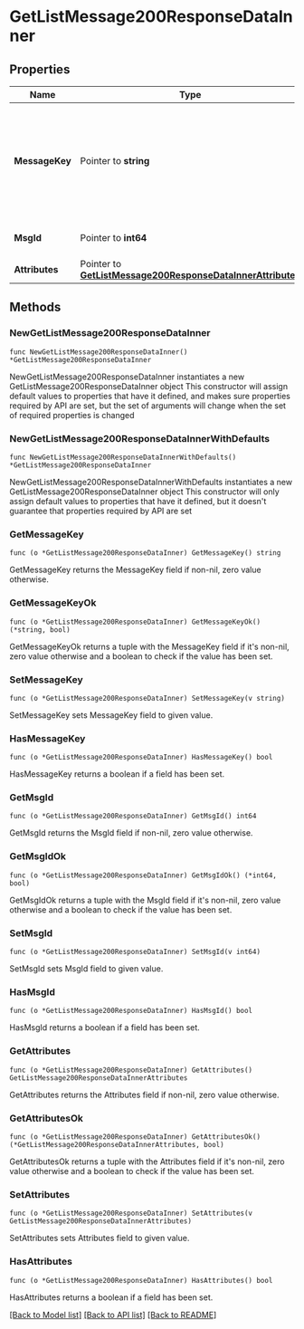 # GetListMessage200ResponseDataInner

## Properties

Name | Type | Description | Notes
------------ | ------------- | ------------- | -------------
**MessageKey** | Pointer to **string** | Message Key, Field messages_key is an identic key for related buyer and related seller that communicate at the chat. | [optional] 
**MsgId** | Pointer to **int64** | Message Unique Identifier | [optional] 
**Attributes** | Pointer to [**GetListMessage200ResponseDataInnerAttributes**](GetListMessage200ResponseDataInnerAttributes.md) |  | [optional] 

## Methods

### NewGetListMessage200ResponseDataInner

`func NewGetListMessage200ResponseDataInner() *GetListMessage200ResponseDataInner`

NewGetListMessage200ResponseDataInner instantiates a new GetListMessage200ResponseDataInner object
This constructor will assign default values to properties that have it defined,
and makes sure properties required by API are set, but the set of arguments
will change when the set of required properties is changed

### NewGetListMessage200ResponseDataInnerWithDefaults

`func NewGetListMessage200ResponseDataInnerWithDefaults() *GetListMessage200ResponseDataInner`

NewGetListMessage200ResponseDataInnerWithDefaults instantiates a new GetListMessage200ResponseDataInner object
This constructor will only assign default values to properties that have it defined,
but it doesn't guarantee that properties required by API are set

### GetMessageKey

`func (o *GetListMessage200ResponseDataInner) GetMessageKey() string`

GetMessageKey returns the MessageKey field if non-nil, zero value otherwise.

### GetMessageKeyOk

`func (o *GetListMessage200ResponseDataInner) GetMessageKeyOk() (*string, bool)`

GetMessageKeyOk returns a tuple with the MessageKey field if it's non-nil, zero value otherwise
and a boolean to check if the value has been set.

### SetMessageKey

`func (o *GetListMessage200ResponseDataInner) SetMessageKey(v string)`

SetMessageKey sets MessageKey field to given value.

### HasMessageKey

`func (o *GetListMessage200ResponseDataInner) HasMessageKey() bool`

HasMessageKey returns a boolean if a field has been set.

### GetMsgId

`func (o *GetListMessage200ResponseDataInner) GetMsgId() int64`

GetMsgId returns the MsgId field if non-nil, zero value otherwise.

### GetMsgIdOk

`func (o *GetListMessage200ResponseDataInner) GetMsgIdOk() (*int64, bool)`

GetMsgIdOk returns a tuple with the MsgId field if it's non-nil, zero value otherwise
and a boolean to check if the value has been set.

### SetMsgId

`func (o *GetListMessage200ResponseDataInner) SetMsgId(v int64)`

SetMsgId sets MsgId field to given value.

### HasMsgId

`func (o *GetListMessage200ResponseDataInner) HasMsgId() bool`

HasMsgId returns a boolean if a field has been set.

### GetAttributes

`func (o *GetListMessage200ResponseDataInner) GetAttributes() GetListMessage200ResponseDataInnerAttributes`

GetAttributes returns the Attributes field if non-nil, zero value otherwise.

### GetAttributesOk

`func (o *GetListMessage200ResponseDataInner) GetAttributesOk() (*GetListMessage200ResponseDataInnerAttributes, bool)`

GetAttributesOk returns a tuple with the Attributes field if it's non-nil, zero value otherwise
and a boolean to check if the value has been set.

### SetAttributes

`func (o *GetListMessage200ResponseDataInner) SetAttributes(v GetListMessage200ResponseDataInnerAttributes)`

SetAttributes sets Attributes field to given value.

### HasAttributes

`func (o *GetListMessage200ResponseDataInner) HasAttributes() bool`

HasAttributes returns a boolean if a field has been set.


[[Back to Model list]](../README.md#documentation-for-models) [[Back to API list]](../README.md#documentation-for-api-endpoints) [[Back to README]](../README.md)


